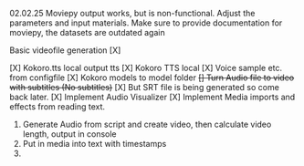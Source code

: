 02.02.25 Moviepy output works, but is non-functional. Adjust the parameters and input materials. Make sure to provide documentation for moviepy, the datasets are outdated again

Basic videofile generation [X]

[X] Kokoro.tts local output tts
    [X] Kokoro TTS local
    [X] Voice sample etc. from configfile
    [X] Kokoro models to model folder
~~[] Turn Audio file to video with subtitles (No subtitles)~~ [X] But SRT file is being generated so come back later.
[X] Implement Audio Visualizer
[X] Implement Media imports and effects from reading text.

1. Generate Audio from script and create video, then calculate video length, output in console
2. Put in media into text with timestamps
3. 